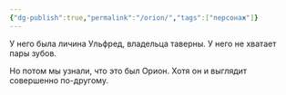 ```yaml
---
{"dg-publish":true,"permalink":"/orion/","tags":["персонаж"]}
---
```


У него была личина Ульфред, владельца таверны. У него не хватает пары зубов. 

Но потом мы узнали, что это был Орион. Хотя он и выглядит совершенно по-другому.